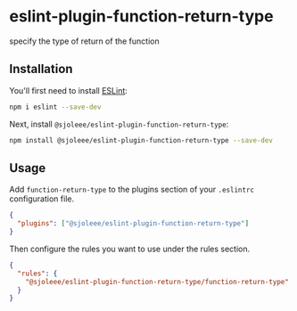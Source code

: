 # eslint-plugin-function-return-type

specify the type of return of the function

## Installation

You'll first need to install [ESLint](https://eslint.org/):

```sh
npm i eslint --save-dev
```

Next, install `@sjoleee/eslint-plugin-function-return-type`:

```sh
npm install @sjoleee/eslint-plugin-function-return-type --save-dev
```

## Usage

Add `function-return-type` to the plugins section of your `.eslintrc` configuration file.

```json
{
  "plugins": ["@sjoleee/eslint-plugin-function-return-type"]
}
```

Then configure the rules you want to use under the rules section.

```json
{
  "rules": {
    "@sjoleee/eslint-plugin-function-return-type/function-return-type": "warn"
  }
}
```
